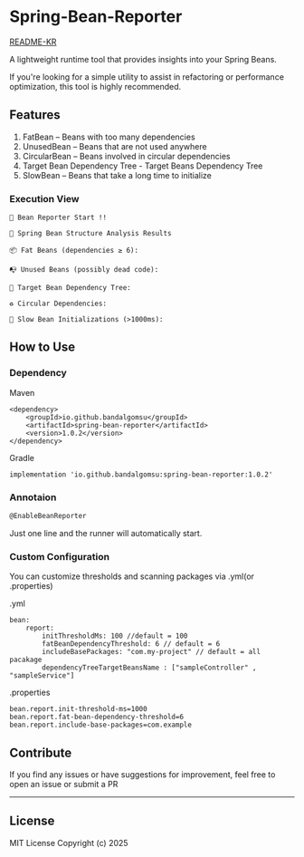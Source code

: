 # Spring-Bean-Reporter

[README-KR](https://github.com/bandalgomsu/Spring-Bean-Reporter/blob/main/README-KR.md)

A lightweight runtime tool that provides insights into your Spring Beans.

If you're looking for a simple utility to assist in refactoring or performance optimization, this tool is highly
recommended.

## Features

1. FatBean – Beans with too many dependencies
2. UnusedBean – Beans that are not used anywhere
3. CircularBean – Beans involved in circular dependencies
4. Target Bean Dependency Tree - Target Beans Dependency Tree
5. SlowBean – Beans that take a long time to initialize

### Execution View

```
🚀 Bean Reporter Start !!

🧠 Spring Bean Structure Analysis Results

📦 Fat Beans (dependencies ≥ 6):

📭 Unused Beans (possibly dead code):

🌲 Target Bean Dependency Tree:

♻️ Circular Dependencies:

🐢 Slow Bean Initializations (>1000ms):
```

## How to Use

### Dependency

Maven

```
<dependency>
    <groupId>io.github.bandalgomsu</groupId>
    <artifactId>spring-bean-reporter</artifactId>
    <version>1.0.2</version>
</dependency>
```

Gradle

```
implementation 'io.github.bandalgomsu:spring-bean-reporter:1.0.2'
```

### Annotaion

```jsx
@EnableBeanReporter
```

Just one line and the runner will automatically start.

### Custom Configuration

You can customize thresholds and scanning packages via .yml(or .properties)

.yml

```
bean:
    report:
        initThresholdMs: 100 //default = 100
        fatBeanDependencyThreshold: 6 // default = 6
        includeBasePackages: "com.my-project" // default = all pacakage
        dependencyTreeTargetBeansName : ["sampleController" , "sampleService"]
```

.properties

```
bean.report.init-threshold-ms=1000
bean.report.fat-bean-dependency-threshold=6
bean.report.include-base-packages=com.example
```

## Contribute

If you find any issues or have suggestions for improvement, feel free to open an issue or submit a PR

---

## License

MIT License
Copyright (c) 2025